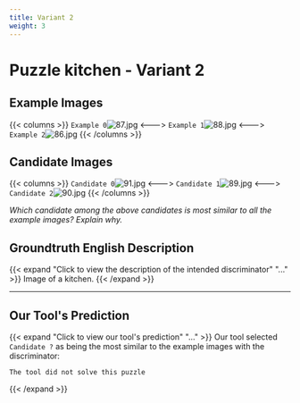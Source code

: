 ```yaml
---
title: Variant 2
weight: 3
---
```


# Puzzle kitchen - Variant 2

## Example Images
{{< columns >}}
`Example 0`![87.jpg](/natscene-data/images/87.jpg)
<--->
`Example 1`![88.jpg](/natscene-data/images/88.jpg)
<--->
`Example 2`![86.jpg](/natscene-data/images/86.jpg)
{{< /columns >}}

## Candidate Images
{{< columns >}}
`Candidate 0`![91.jpg](/natscene-data/images/91.jpg)
<--->
`Candidate 1`![89.jpg](/natscene-data/images/89.jpg)
<--->
`Candidate 2`![90.jpg](/natscene-data/images/90.jpg)
{{< /columns >}}

*Which candidate among the above candidates is most similar to all the example images? Explain why.*

## Groundtruth English Description

{{< expand "Click to view the description of the intended discriminator" "..." >}}
Image of a kitchen.
{{< /expand >}}

---



## Our Tool's Prediction

{{< expand "Click to view our tool's prediction" "..." >}}
Our tool selected `Candidate ?` as being the most similar to the example images with the discriminator:
```plaintext
The tool did not solve this puzzle
```
{{< /expand >}}
